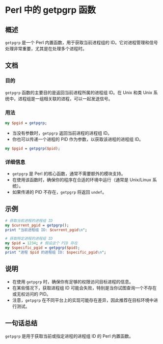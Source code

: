 <!--
Meta Description: # Perl 中的 getpgrp 函数 ## 概述 `getpgrp` 是一个 Perl 内置函数，用于获取当前进程组的 ID。它对进程管理和信号处理非常重要，尤其是在处理多个进程时。 ## 文档 ### 目的 `getpgrp` 函数的主要目的是返回当前进程所属的进程组 ID。在 Unix 和类...
Meta Keywords: getpgrp, pid, perl, unix, 内置函数
-->

# Perl 中的 getpgrp 函数

## 概述
`getpgrp` 是一个 Perl 内置函数，用于获取当前进程组的 ID。它对进程管理和信号处理非常重要，尤其是在处理多个进程时。

## 文档
### 目的
`getpgrp` 函数的主要目的是返回当前进程所属的进程组 ID。在 Unix 和类 Unix 系统中，进程组是一组相关联的进程，可以一起发送信号。

### 用法
```perl
my $pgid = getpgrp;
```
- 当没有参数时，`getpgrp` 返回当前进程的进程组 ID。
- 你也可以传递一个进程的 PID 作为参数，以获取该进程的进程组 ID。

```perl
my $pgid = getpgrp($pid);
```

### 详细信息
- `getpgrp` 是 Perl 的核心函数，通常不需要额外的模块支持。
- 在使用该函数时，确保你的程序在合适的环境中运行（通常是 Unix/Linux 系统）。
- 如果传递的 PID 不存在，`getpgrp` 将返回 `undef`。

## 示例
```perl
# 获取当前进程的进程组 ID
my $current_pgid = getpgrp();
print "当前进程组 ID: $current_pgid\n";

# 获取特定进程的进程组 ID
my $pid = 1234; # 假设这个 PID 存在
my $specific_pgid = getpgrp($pid);
print "进程 $pid 的进程组 ID: $specific_pgid\n";
```

## 说明
- 在使用 `getpgrp` 时，确保你有足够的权限访问目标进程的信息。
- 在某些情况下，获取进程组 ID 可能会失败，特别是当你试图查询一个不存在或无权访问的 PID。
- 注意，`getpgrp` 在不同平台上的实现可能存在差异，因此推荐在目标环境中进行测试。

## 一句话总结
`getpgrp` 是用于获取当前或指定进程的进程组 ID 的 Perl 内置函数。